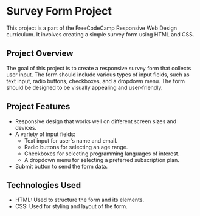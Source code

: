 # Survey Form Project

This project is a part of the FreeCodeCamp Responsive Web Design curriculum. It involves creating a simple survey form using HTML and CSS.

## Project Overview

The goal of this project is to create a responsive survey form that collects user input. The form should include various types of input fields, such as text input, radio buttons, checkboxes, and a dropdown menu. The form should be designed to be visually appealing and user-friendly.

## Project Features

- Responsive design that works well on different screen sizes and devices.
- A variety of input fields:
  - Text input for user's name and email.
  - Radio buttons for selecting an age range.
  - Checkboxes for selecting programming languages of interest.
  - A dropdown menu for selecting a preferred subscription plan.
- Submit button to send the form data.

## Technologies Used

- HTML: Used to structure the form and its elements.
- CSS: Used for styling and layout of the form.

